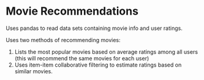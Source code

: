 # Movie Recommendations

Uses pandas to read data sets containing movie info and user ratings.

Uses two methods of recommending movies:
1. Lists the most popular movies based on average ratings among all users (this will recommend the same movies for each user)
2. Uses item-item collaborative filtering to estimate ratings based on similar movies.
